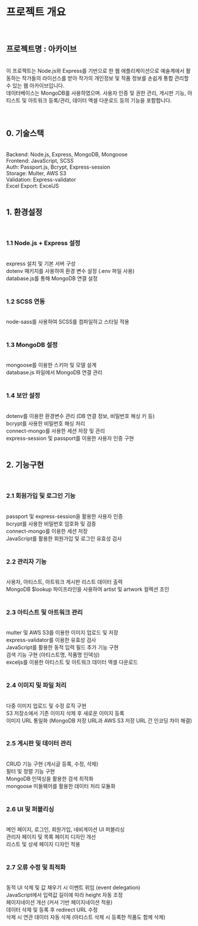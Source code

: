 # 프로젝트 개요
<br/>
<h2>프로젝트명 : 아카이브</h2> 
<br/>
이 프로젝트는 Node.js와 Express를 기반으로 한 웹 애플리케이션으로 예술계에서 활동하는 작가들의 라이선스를 받아 작가의 개인정보 및 작품 정보를 손쉽게 통합 관리할 수 있는 웹 아카이브입니다. <br/>
데이터베이스는 MongoDB를 사용하였으며. 사용자 인증 및 권한 관리, 게시판 기능, 아티스트 및 아트워크 등록/관리, 데이터 엑셀 다운로드 등의 기능을 포함합니다.<br/>
<br/><br/>
<h2>0. 기술스택</h2> <br/>
   Backend: Node.js, Express, MongoDB, Mongoose  <br/>
   Frontend: JavaScript, SCSS<br/>
   Auth: Passport.js, Bcrypt, Express-session<br/>
   Storage: Multer, AWS S3<br/>
   Validation: Express-validator<br/>
   Excel Export: ExcelJS<br/>
<br/>
<h2>1. 환경설정</h2> <br/>
 <h3>1.1 Node.js + Express 설정</h3><br/>
     express 설치 및 기본 서버 구성<br/>
     dotenv 패키지를 사용하여 환경 변수 설정 (.env 파일 사용)<br/>
     database.js를 통해 MongoDB 연결 설정<br/>
     <br/>
  <h3>1.2 SCSS 연동</h3><br/>
 node-sass를 사용하여 SCSS를 컴파일하고 스타일 적용<br/>
<br/>
  <h3>1.3 MongoDB 설정</h3><br/>
 mongoose를 이용한 스키마 및 모델 설계<br/>
 database.js 파일에서 MongoDB 연결 관리<br/>
<br/>
  <h3>1.4 보안 설정</h3><br/>
 dotenv를 이용한 환경변수 관리 (DB 연결 정보, 비밀번호 해싱 키 등)<br/>
 bcrypt를 사용한 비밀번호 해싱 처리<br/>
 connect-mongo를 사용한 세션 저장 및 관리<br/>
 express-session 및 passport를 이용한 사용자 인증 구현<br/>
<br/>
<h2>2. 기능구현</h2> <br/>
  <h3>2.1 회원가입 및 로그인 기능</h3><br/>
 passport 및 express-session을 활용한 사용자 인증<br/>
 bcrypt를 사용한 비밀번호 암호화 및 검증<br/>
 connect-mongo를 이용한 세션 저장<br/>
 JavaScript를 활용한 회원가입 및 로그인 유효성 검사<br/>
<br/>
  <h3>2.2 관리자 기능</h3><br/>
 사용자, 아티스트, 아트워크 게시판 리스트 데이터 출력<br/>
 MongoDB $lookup 파이프라인을 사용하여 artist 및 artwork 컬렉션 조인<br/>
<br/>
  <h3>2.3 아티스트 및 아트워크 관리</h3><br/>
 multer 및 AWS S3를 이용한 이미지 업로드 및 저장<br/>
 express-validator를 이용한 유효성 검사<br/>
 JavaScript를 활용한 동적 입력 필드 추가 기능 구현<br/>
 검색 기능 구현 (아티스트명, 작품명 인덱싱)<br/>
 exceljs를 이용한 아티스트 및 아트워크 데이터 엑셀 다운로드<br/>
<br/>
  <h3>2.4 이미지 및 파일 처리</h3><br/>
 다중 이미지 업로드 및 수정 로직 구현<br/>
 S3 저장소에서 기존 이미지 삭제 후 새로운 이미지 등록<br/>
 이미지 URL 통일화 (MongoDB 저장 URL과 AWS S3 저장 URL 간 인코딩 차이 해결)<br/>
<br/>
 <h3> 2.5 게시판 및 데이터 관리</h3><br/>
 CRUD 기능 구현 (게시글 등록, 수정, 삭제)<br/>
 필터 및 정렬 기능 구현<br/>
 MongoDB 인덱싱을 활용한 검색 최적화<br/>
 mongoose 미들웨어를 활용한 데이터 처리 모듈화<br/>
<br/>
  <h3>2.6 UI 및 퍼블리싱</h3><br/>
 메인 페이지, 로그인, 회원가입, 네비게이션 UI 퍼블리싱<br/>
 관리자 페이지 및 목록 페이지 디자인 개선<br/>
 리스트 및 상세 페이지 디자인 적용<br/>
<br/>
  <h3>2.7 오류 수정 및 최적화</h3><br/>
 동적 UI 삭제 및 값 채우기 시 이벤트 위임 (event delegation)<br/>
 JavaScript에서 입력값 길이에 따라 height 자동 조정<br/>
 페이지네이션 개선 (커서 기반 페이지네이션 적용)<br/>
 데이터 삭제 및 등록 후 redirect URL 수정<br/>
 삭제 시 연관 데이터 자동 삭제 (아티스트 삭제 시 등록한 작품도 함께 삭제)<br/>
